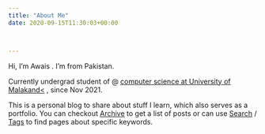 ```yaml
---
title: "About Me"
date: 2020-09-15T11:30:03+00:00



---
```

Hi, I’m Awais . I’m from Pakistan. 

Currently undergrad student of @ [<u>computer science at University of Malakand<</u>](http://uom.edu.pk) , since Nov 2021.

This is a personal blog to share about stuff I learn, which also serves as a portfolio.
You can checkout [<u>Archive</u>](http://awaismustafa.com/archives) to get a list of posts or can use [<u>Search</u>](http://awaismustafa.com/search) / [<u>Tags</u>](http://awaismustafa.com/tags) to find pages about specific keywords.



